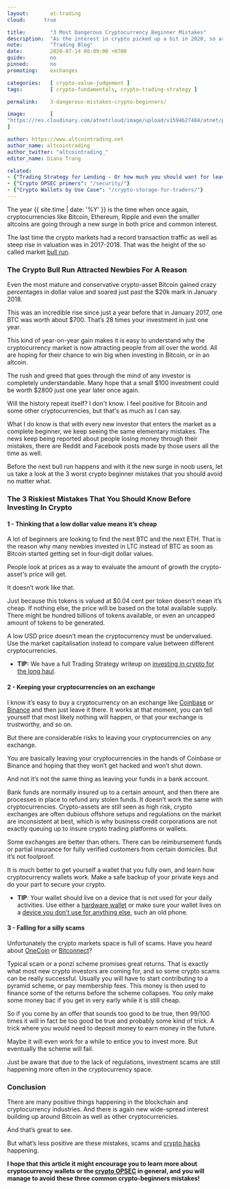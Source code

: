 ```yaml
---
layout:       at-trading
cloud:      true

title:        "3 Most Dangerous Cryptocurrency Beginner Mistakes"
description:  "As the interest in crypto picked up a bit in 2020, so are the number of crypto newbies repeating the same old mistakes as the 2016 lot. Let's take a look at the three most dangerous of them."
note:         "Trading Blog"
date:         2020-07-14 00:09:00 +0700
guide:        no
pinned:       no
promoting:    exchanges

categories:   [ crypto-value-judgement ]
tags:         [ crypto-fundamentals, crypto-trading-strategy ]

permalink:    3-dangerous-mistakes-crypto-beginners/

image:        [
"https://res.cloudinary.com/atnetcloud/image/upload/v1594627484/atnet/pyramids_aalfab.jpg"
]

author: https://www.altcointrading.net
author_name: altcointrading
author_twitter: "altcointrading_"
editor_name: Diana Trang

related:
- {"Trading Strategy for Lending - Or how much you should want for leaving your money on an exchange": "/strategy/cryptocurrency-lending/"}
- {"Crypto OPSEC primers": "/security/"}
- {"Crypto Wallets by Use Case": "/crypto-storage-for-traders/"}
---
```


The year {{ site.time | date: '%Y' }} is the time when once again, cryptocurrencies like Bitcoin, Ethereum, Ripple and even the smaller altcoins are going through a new surge in both price and common interest.

The last time the crypto markets had a record transaction traffic as well as steep rise in valuation was in 2017-2018. That was the height of the so called market [bull run](https://www.investopedia.com/insights/digging-deeper-bull-and-bear-markets/).

### The Crypto Bull Run Attracted Newbies For A Reason

Even the most mature and conservative crypto-asset Bitcoin gained crazy percentages in dollar value and soared just past the $20k mark in January 2018.

This was an incredible rise since just a year before that in January 2017, one BTC was worth about $700. That’s 28 times your investment in just one year.

This kind of year-on-year gain makes it is easy to understand why the cryptocurrency market is now attracting people from all over the world. All are hoping for their chance to win big when investing in Bitcoin, or in an altcoin.

The rush and greed that goes through the mind of any investor is completely understandable. Many hope that a small $100 investment could be worth $2800 just one year later once again.

Will the history repeat itself? I don't know. I feel positive for Bitcoin and some other cryptocurrencies, but that's as much as I can say.

What I do know is that with every new investor that enters the market as a complete beginner, we keep seeing the same elementary mistakes. The news keep being reported about people losing money through their mistakes, there are Reddit and Facebook posts made by those users all the time as well.

Before the next bull run happens and with it the new surge in noob users, let us take a look at the 3 worst crypto beginner mistakes that you should avoid no matter what.


### The 3 Riskiest Mistakes That You Should Know Before Investing In Crypto


#### 1 - Thinking that a low dollar value means it’s cheap

A lot of beginners are looking to find the next BTC and the next ETH. That is the reason why many newbies invested in LTC instead of BTC as soon as Bitcoin started getting set in four-digit dollar values.

People look at prices as a way to evaluate the amount of growth the crypto-asset's price will get.

It doesn’t work like that.

Just because this tokens is valued at $0.04 cent per token doesn’t mean it’s cheap. If nothing else, the price will be based on the total available supply. There might be hundred billions of tokens available, or even an uncapped amount of tokens to be generated.

A low USD price doesn’t mean the cryptocurrency must be undervalued. Use the market capitalisation instead to compare value between different cryptocurrencies.

* **TIP:** We have a full Trading Strategy writeup on [investing in crypto for the long haul](/strategy/crypto-investment/).


#### 2 - Keeping your cryptocurrencies on an exchange

I know it’s easy to buy a cryptocurrency on an exchange like [Coinbase](http://bit.ly/plebtier) or [Binance](http://bit.ly/china-margin) and then just leave it there. It works at that moment, you can tell yourself that most likely nothing will happen, or that your exchange is trustworthy, and so on.

But there are considerable risks to leaving your cryptocurrencies on any exchange.

You are basically leaving your cryptocurrencies in the hands of Coinbase or Binance and hoping that they won’t get hacked and won’t shut down.

And not it’s not the same thing as leaving your funds in a bank account.

Bank funds are normally insured up to a certain amount, and then there are processes in place to refund any stolen funds. It doesn’t work the same with cryptocurrencies. Crypto-assets are still seen as high risk, crypto exchanges are often dubious offshore setups and regulations on the market are inconsistent at best, which is why business credit corporations are not exactly queuing up to insure crypto trading platforms or wallets.

Some exchanges are better than others. There can be reimbursement funds or partial insurance for fully verified customers from certain domiciles. But it’s not foolproof.

It is much better to get yourself a wallet that you fully own, and learn how cryptocurrency wallets work. Make a safe backup of your private keys and do your part to secure your crypto.

* **TIP**: Your wallet should live on a device that is not used for your daily activities. Use either a [hardware wallet](/blackfriday/) or make sure your wallet lives on a [device you don't use for anything else](/security/device-management/), such an old phone.


#### 3 - Falling for a silly scams

Unfortunately the crypto markets space is full of scams. Have you heard about [OneCoin](https://www.occrp.org/en/daily/12109-us-indicts-co-founder-of-onecoin-ponzi-scheme) or [Bitconnect](https://thenextweb.com/hardfork/2018/01/17/bitconnect-bitcoin-scam-cryptocurrency/)?

Typical scam or a ponzi scheme promises great returns. That is exactly what most new crypto investors are coming for, and so some crypto scams can be really successful. Usually you will have to start contributing to a pyramid scheme, or pay membership fees. This money is then used to finance some of the returns before the scheme collapses. You only make some money bac if you get in very early while it is still cheap.

So if you come by an offer that sounds too good to be true, then 99/100 times it will in fact be too good be true and probably some kind of trick. A trick where you would need to deposit money to earn money in the future.

Maybe it will even work for a while to entice you to invest more. But eventually the scheme will fail.

Just be aware that due to the lack of regulations, investment scams are still happening more often in the cryptocurrency space.

### Conclusion

There are many positive things happening in the blockchain and cryptocurrency industries. And there is again new wide-spread interest building up around Bitcoin as well as other cryptocurrencies.

And that’s great to see.

But what’s less positive are these mistakes, scams and [crypto hacks](https://gocryptowise.com/blog/10-biggest-bitcoin-crypto-hacks/) happening.

**I hope that this article it might encourage you to learn more about cryptocurrency wallets or the [crypto OPSEC](/security/) in general, and you will manage to avoid these three common crypto-beginners mistakes!**
